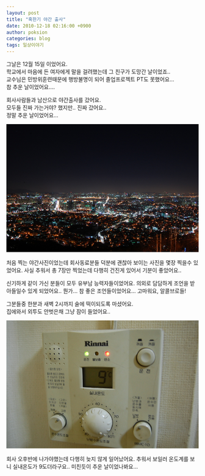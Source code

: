 ```yaml
---
layout: post
title: "혹한기 야간 출사"
date: 2010-12-18 02:16:00 +0900
author: poksion
categories: blog
tags: 일상이야기
---
```

그날은 12월 15일 이었어요. <br/>
학교에서 마음에 든 여자에게 말을 걸려했는데 그 친구가 도망간 날이었죠.. <br/>
교수님은 민방위훈련때문에 행방불명이 되어 졸업프로젝트 PT도 못했어요... <br/>
참 추운 날이었어요.... <br/>

회사사람들과 남산으로 야간출사를 갔어요. <br/>
모두들 진짜 가는거야? 했지만.. 진짜 갔어요.. <br/>
정말 추운 날이었어요... <br/>

<img src="/assets/img/post/sad-winter-night.jpg" style="width: 600px;" />

처음 찍는 야간사진이었는데 회사동료분들 덕분에 괜찮아 보이는 사진을 몇장 찍을수 있었어요. 사실 추워서 총 7장만 찍었는데 다행히 건진게 있어서 기분이 좋았어요..

신기하게 같이 가신 분들이 모두 유부남 능력자들이었어요. 의외로 담담하게 조언을 받아들일수 있게 되었어요.. 뭔가... 참 좋은 조언들이었어요... 고마워요, 알콜브로들!

그분들중 한분과 새벽 2시까지 술에 떡이되도록 마셨어요. <br/>
집에와서 외투도 안벗은채 그냥 잠이 들었어요..

<img src="/assets/img/post/nine-degree-in.jpg" style="width: 600px;" />

회사 오후반에 나가야했는데 다행히 늦지 않게 일어났어요. 추워서 보일러 온도계를 보니 실내온도가 9도더라구요.. 미친듯이 추운 날이었나봐요...


